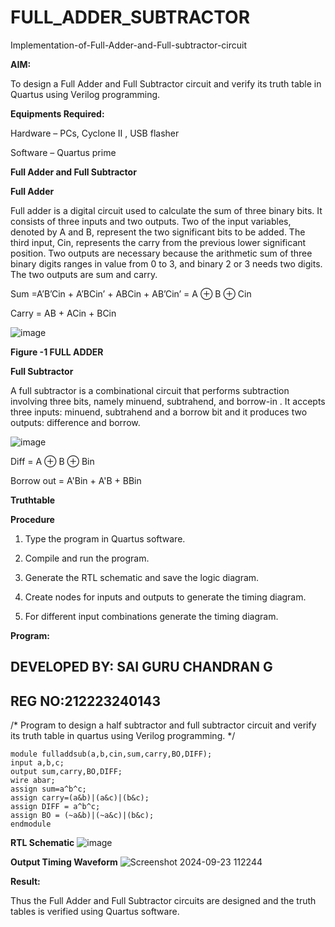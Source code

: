 # FULL_ADDER_SUBTRACTOR

Implementation-of-Full-Adder-and-Full-subtractor-circuit

**AIM:**

To design a Full Adder and Full Subtractor circuit and verify its truth table in Quartus using Verilog programming.

**Equipments Required:**

Hardware – PCs, Cyclone II , USB flasher

Software – Quartus prime

**Full Adder and Full Subtractor**

**Full Adder**

Full adder is a digital circuit used to calculate the sum of three binary bits. It consists of three inputs and two outputs. Two of the input variables, denoted by A and B, represent the two significant bits to be added. The third input, Cin, represents the carry from the previous lower significant position. Two outputs are necessary because the arithmetic sum of three binary digits ranges in value from 0 to 3, and binary 2 or 3 needs two digits. The two outputs are sum and carry.

Sum =A’B’Cin + A’BCin’ + ABCin + AB’Cin’ = A ⊕ B ⊕ Cin 

Carry = AB + ACin + BCin

![image](https://github.com/naavaneetha/FULL_ADDER_SUBTRACTOR/assets/154305477/0f30ba51-5ffb-4198-845f-18e054f675e7)

**Figure -1 FULL ADDER**

**Full Subtractor**

A full subtractor is a combinational circuit that performs subtraction involving three bits, namely minuend, subtrahend, and borrow-in . It accepts three inputs: minuend, subtrahend and a borrow bit and it produces two outputs: difference and borrow.

![image](https://github.com/naavaneetha/FULL_ADDER_SUBTRACTOR/assets/154305477/02b24f51-ab51-4304-9ad6-7b81ffc1ead5)

Diff = A ⊕ B ⊕ Bin 

Borrow out = A'Bin + A'B + BBin

**Truthtable**


**Procedure**

1.	Type the program in Quartus software.

2.	Compile and run the program.

3.	Generate the RTL schematic and save the logic diagram.

4.	Create nodes for inputs and outputs to generate the timing diagram.

5.	For different input combinations generate the timing diagram.


**Program:**
## DEVELOPED BY: SAI GURU CHANDRAN G
## REG NO:212223240143
/* Program to design a half subtractor and full subtractor circuit and verify its truth table in quartus using Verilog programming. */
```
module fulladdsub(a,b,cin,sum,carry,BO,DIFF);
input a,b,c;
output sum,carry,BO,DIFF;
wire abar;
assign sum=a^b^c;
assign carry=(a&b)|(a&c)|(b&c);
assign DIFF = a^b^c;
assign BO = (~a&b)|(~a&c)|(b&c);
endmodule
```
**RTL Schematic**
![image](https://github.com/user-attachments/assets/1ba3cbfd-c0c0-49f9-a930-768b3a9d0f30)

**Output Timing Waveform**
![Screenshot 2024-09-23 112244](https://github.com/user-attachments/assets/fdbf31a8-a48f-48fd-84a3-fcb496812af7)

**Result:**

Thus the Full Adder and Full Subtractor circuits are designed and the truth tables is verified using Quartus software.



